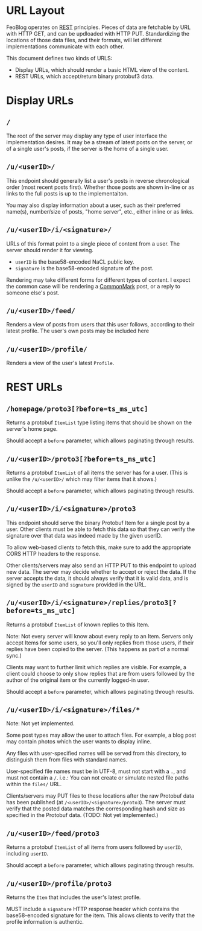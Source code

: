 URL Layout
==========

FeoBlog operates on [REST] principles. Pieces of data are fetchable by URL with
HTTP GET, and can be updloaded with HTTP PUT. Standardizing the locations of those data files, and their formats, will let different implementations communicate
with each other.

[REST]: https://en.wikipedia.org/wiki/Representational_state_transfer

This document defines two kinds of URLS:
 * Display URLs, which should render a basic HTML view of the content.
 * REST URLs, which accept/return binary protobuf3 data.


Display URLs
============

`/`
---

The root of the server may display any type of user interface the implementation
desires. It may be a stream of latest posts on the server, or of a single
user's posts, if the server is the home of a single user.

`/u/<userID>/`
------------

This endpoint should generally list a user's posts in reverse chronological
order (most recent posts first). Whether those posts are shown in-line or as
links to the full posts is up to the implementaiton.

You may also display information about a user, such as their preferred name(s),
number/size of posts, "home server", etc., either inline or as links.

`/u/<userID>/i/<signature>/`
------------------------

URLs of this format point to a single piece of content from a user. The server
should render it for viewing.

 * `userID` is the base58-encoded NaCL public key.
 * `signature` is the base58-encoded signature of the post.

Rendering may take different forms for different types of content. I expect the
common case will be rendering a [CommonMark] post, or a reply to someone else's
post. 

[CommonMark]: https://commonmark.org/


`/u/<userID>/feed/`
-------------------

Renders a view of posts from users that this user follows, according to their
latest profile. The user's own posts may be included here 

`/u/<userID>/profile/`
-------------------

Renders a view of the user's latest `Profile`.


REST URLs
=========

`/homepage/proto3[?before=ts_ms_utc]`
------------------

Returns a protobuf `ItemList` type listing items that should be shown on the server's home page.

Should accept a `before` parameter, which allows paginating through results.

`/u/<userID>/proto3[?before=ts_ms_utc]`
--------------------

Returns a protobuf `ItemList` of all items the server has for a user. (This is
unlike the `/u/<userID>/` which may filter items that it shows.)

Should accept a `before` parameter, which allows paginating through results.

`/u/<userID>/i/<signature>/proto3`
----------------------------------

This endpoint should serve the binary Protobuf Item for a single post by a user.
Other clients must be able to fetch this data so that they can verify the
signature over that data was indeed made by the given userID.

To allow web-based clients to fetch this, make sure to add the appropriate CORS
HTTP headers to the response.

Other clients/servers may also send an HTTP PUT to this endpoint to upload new
data. The server may decide whether to accept or reject the data. If the
server accepts the data, it should always verify that it is valid data, 
and is signed by the `userID` and `signature` provided in the URL.

`/u/<userID>/i/<signature>/replies/proto3[?before=ts_ms_utc]`
----------------------------------

Returns a protobuf `ItemList` of known replies to this Item.

Note: Not every server will know about every reply to an Item. Servers only
accept Items for some users, so you'll only replies from those users, if their
replies have been copied to the server. (This happens as part of a normal sync.)

Clients may want to further limit which replies are visible. For example, a
client could choose to only show replies that are from users followed by the
author of the original item or the currently logged-in user.

Should accept a `before` parameter, which allows paginating through results.


`/u/<userID>/i/<signature>/files/*`
-----------------------------------

Note: Not yet implemented.

Some post types may allow the user to attach files. For example, a blog post
may contain photos which the user wants to display inline.

Any files with user-specified names will be served from this directory, to
distinguish them from files with standard names.

User-specified file names must be in UTF-8, must not start with a `.`, and must
not contain a `/`.  i.e.: You can not create or simulate nested file paths
within the `files/` URL.

Clients/servers may PUT files to these locations after the raw Protobuf data has
been published (at `/<userID>/<signature>/proto3`). The server must verify
that the posted data matches the corresponding hash and size as specified in the
Protobuf data. (TODO: Not yet implemented.)

`/u/<userID>/feed/proto3`
-------------------------

Returns a protobuf `ItemList` of all items from users followed by `userID`, including `userID`.

Should accept a `before` parameter, which allows paginating through results.

`/u/<userID>/profile/proto3`
-------------------------

Returns the `Item` that includes the user's latest profile. 

MUST include a `signature` HTTP response header which contains the base58-encoded signature for the item. This allows clients to verify
that the profile information is authentic.
